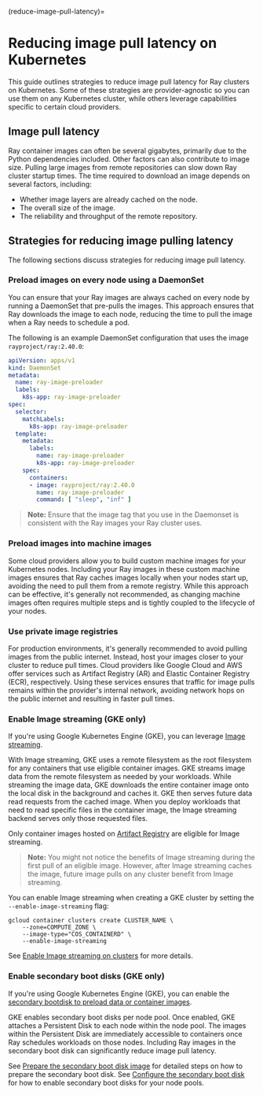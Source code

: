 (reduce-image-pull-latency)=

# Reducing image pull latency on Kubernetes

This guide outlines strategies to reduce image pull latency for Ray clusters on Kubernetes. Some of these strategies are provider-agnostic so you can use them on any Kubernetes cluster, while others leverage capabilities specific to certain cloud providers.

## Image pull latency

Ray container images can often be several gigabytes, primarily due to the Python dependencies included.
Other factors can also contribute to image size. Pulling large images from remote repositories can slow down Ray cluster startup times. The time required to download an image depends on several factors, including:
*   Whether image layers are already cached on the node.
*   The overall size of the image.
*   The reliability and throughput of the remote repository.

## Strategies for reducing image pulling latency

The following sections discuss strategies for reducing image pull latency.

### Preload images on every node using a DaemonSet

You can ensure that your Ray images are always cached on every node by running a DaemonSet that pre-pulls the images. This approach ensures that Ray downloads the image to each node, reducing the time to pull the image when a Ray needs to schedule a pod.

The following is an example DaemonSet configuration that uses the image `rayproject/ray:2.40.0`:
```yaml
apiVersion: apps/v1
kind: DaemonSet
metadata:
  name: ray-image-preloader
  labels:
    k8s-app: ray-image-preloader
spec:
  selector:
    matchLabels:
      k8s-app: ray-image-preloader
  template:
    metadata:
      labels:
        name: ray-image-preloader
        k8s-app: ray-image-preloader
    spec:
      containers:
      - image: rayproject/ray:2.40.0
        name: ray-image-preloader
        command: [ "sleep", "inf" ]
```

> **Note:** Ensure that the image tag that you use in the Daemonset is consistent with the Ray images your Ray cluster uses.

### Preload images into machine images

Some cloud providers allow you to build custom machine images for your Kubernetes nodes. Including your Ray images in these custom machine images ensures that Ray caches images locally when your nodes start up, avoiding the need to pull them from a remote registry. While this approach can be effective, it's generally not recommended, as changing machine images often requires multiple steps and is tightly coupled to the lifecycle of your nodes.

### Use private image registries

For production environments, it's generally recommended to avoid pulling images from the public internet. Instead, host your images closer to your cluster to reduce pull times. Cloud providers like Google Cloud and AWS offer services such as Artifact Registry (AR) and Elastic Container Registry (ECR), respectively. Using these services ensures that traffic for image pulls remains within the provider's internal network, avoiding network hops on the public internet and resulting in faster pull times.

### Enable Image streaming (GKE only)

If you're using Google Kubernetes Engine (GKE), you can leverage [Image streaming](https://cloud.google.com/kubernetes-engine/docs/how-to/image-streaming).

With Image streaming, GKE uses a remote filesystem as the root filesystem for any containers that use eligible container images.
GKE streams image data from the remote filesystem as needed by your workloads. While streaming the image data, GKE downloads the entire container image onto the local disk in the background and caches it.
GKE then serves future data read requests from the cached image. When you deploy workloads that need to read specific files in the container image, the Image streaming backend serves only those requested files.

Only container images hosted on [Artifact Registry](https://cloud.google.com/artifact-registry/docs/overview) are eligible for Image streaming.

> **Note:** You might not notice the benefits of Image streaming during the first pull of an eligible image. However, after Image streaming caches the image, future image pulls on any cluster benefit from Image streaming.

You can enable Image streaming when creating a GKE cluster by setting the `--enable-image-streaming` flag:
```
gcloud container clusters create CLUSTER_NAME \
    --zone=COMPUTE_ZONE \
    --image-type="COS_CONTAINERD" \
    --enable-image-streaming
```

See [Enable Image streaming on clusters](https://cloud.google.com/kubernetes-engine/docs/how-to/image-streaming#enable_on_clusters) for more details.

### Enable secondary boot disks (GKE only)

If you're using Google Kubernetes Engine (GKE), you can enable the [secondary bootdisk to preload data or container images](https://cloud.google.com/kubernetes-engine/docs/how-to/data-container-image-preloading).

GKE enables secondary boot disks per node pool. Once enabled, GKE attaches a Persistent Disk to each node within the node pool.
The images within the Persistent Disk are immediately accessible to containers once Ray schedules workloads on those nodes.
Including Ray images in the secondary boot disk can significantly reduce image pull latency.

See [Prepare the secondary boot disk image](https://cloud.google.com/kubernetes-engine/docs/how-to/data-container-image-preloading#prepare) for detailed steps on how to prepare the secondary boot disk. See [Configure the secondary boot disk](https://cloud.google.com/kubernetes-engine/docs/how-to/data-container-image-preloading#configure) for how to enable secondary boot disks for your node pools.

